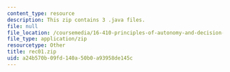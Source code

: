 ```yaml
---
content_type: resource
description: This zip contains 3 .java files.
file: null
file_location: /coursemedia/16-410-principles-of-autonomy-and-decision-making-fall-2010/a24b570b09fd140a50b0a93958de145c_rec01.zip
file_type: application/zip
resourcetype: Other
title: rec01.zip
uid: a24b570b-09fd-140a-50b0-a93958de145c
---
```

